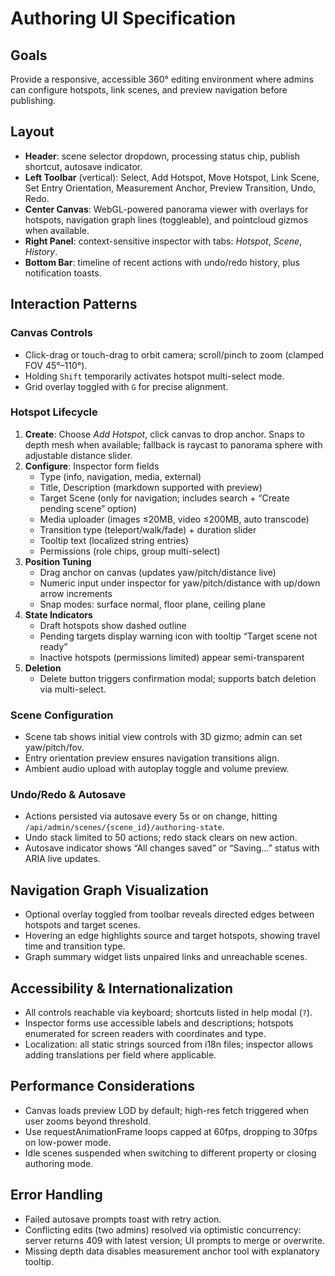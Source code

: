 # Authoring UI Specification

## Goals
Provide a responsive, accessible 360° editing environment where admins can configure hotspots, link scenes, and preview navigation before publishing.

## Layout
- **Header**: scene selector dropdown, processing status chip, publish shortcut, autosave indicator.
- **Left Toolbar** (vertical): Select, Add Hotspot, Move Hotspot, Link Scene, Set Entry Orientation, Measurement Anchor, Preview Transition, Undo, Redo.
- **Center Canvas**: WebGL-powered panorama viewer with overlays for hotspots, navigation graph lines (toggleable), and pointcloud gizmos when available.
- **Right Panel**: context-sensitive inspector with tabs: *Hotspot*, *Scene*, *History*.
- **Bottom Bar**: timeline of recent actions with undo/redo history, plus notification toasts.

## Interaction Patterns
### Canvas Controls
- Click-drag or touch-drag to orbit camera; scroll/pinch to zoom (clamped FOV 45°–110°).
- Holding `Shift` temporarily activates hotspot multi-select mode.
- Grid overlay toggled with `G` for precise alignment.

### Hotspot Lifecycle
1. **Create**: Choose *Add Hotspot*, click canvas to drop anchor. Snaps to depth mesh when available; fallback is raycast to panorama sphere with adjustable distance slider.
2. **Configure**: Inspector form fields
   - Type (info, navigation, media, external)
   - Title, Description (markdown supported with preview)
   - Target Scene (only for navigation; includes search + “Create pending scene” option)
   - Media uploader (images ≤20MB, video ≤200MB, auto transcode)
   - Transition type (teleport/walk/fade) + duration slider
   - Tooltip text (localized string entries)
   - Permissions (role chips, group multi-select)
3. **Position Tuning**
   - Drag anchor on canvas (updates yaw/pitch/distance live)
   - Numeric input under inspector for yaw/pitch/distance with up/down arrow increments
   - Snap modes: surface normal, floor plane, ceiling plane
4. **State Indicators**
   - Draft hotspots show dashed outline
   - Pending targets display warning icon with tooltip “Target scene not ready”
   - Inactive hotspots (permissions limited) appear semi-transparent
5. **Deletion**
   - Delete button triggers confirmation modal; supports batch deletion via multi-select.

### Scene Configuration
- Scene tab shows initial view controls with 3D gizmo; admin can set yaw/pitch/fov.
- Entry orientation preview ensures navigation transitions align.
- Ambient audio upload with autoplay toggle and volume preview.

### Undo/Redo & Autosave
- Actions persisted via autosave every 5s or on change, hitting `/api/admin/scenes/{scene_id}/authoring-state`.
- Undo stack limited to 50 actions; redo stack clears on new action.
- Autosave indicator shows “All changes saved” or “Saving…” status with ARIA live updates.

## Navigation Graph Visualization
- Optional overlay toggled from toolbar reveals directed edges between hotspots and target scenes.
- Hovering an edge highlights source and target hotspots, showing travel time and transition type.
- Graph summary widget lists unpaired links and unreachable scenes.

## Accessibility & Internationalization
- All controls reachable via keyboard; shortcuts listed in help modal (`?`).
- Inspector forms use accessible labels and descriptions; hotspots enumerated for screen readers with coordinates and type.
- Localization: all static strings sourced from i18n files; inspector allows adding translations per field where applicable.

## Performance Considerations
- Canvas loads preview LOD by default; high-res fetch triggered when user zooms beyond threshold.
- Use requestAnimationFrame loops capped at 60fps, dropping to 30fps on low-power mode.
- Idle scenes suspended when switching to different property or closing authoring mode.

## Error Handling
- Failed autosave prompts toast with retry action.
- Conflicting edits (two admins) resolved via optimistic concurrency: server returns 409 with latest version; UI prompts to merge or overwrite.
- Missing depth data disables measurement anchor tool with explanatory tooltip.

